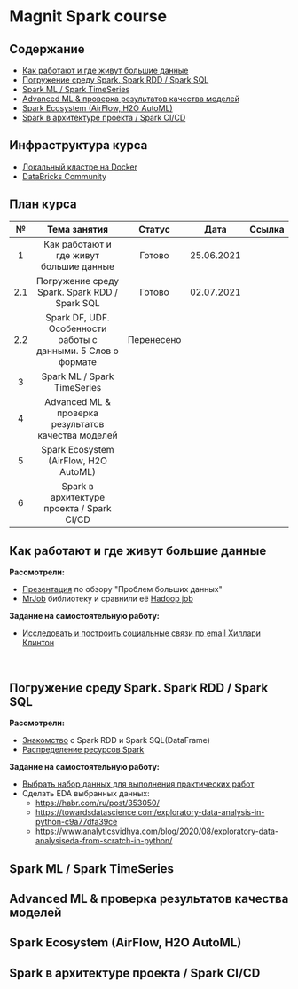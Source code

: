 # Magnit Spark course

## Cодержание
- [Как работают и где живут большие данные](#t1)
- [Погружение среду Spark. Spark RDD / Spark SQL](#t2)
- [Spark ML / Spark TimeSeries](#t4)
- [Advanced ML & проверка результатов качества моделей](#t5)
- [Spark Ecosystem (AirFlow, H2O AutoML)](#t7)
- [Spark в архитектуре проекта / Spark CI/CD](#t8)



## Инфраструктура курса

- [Локальный кластре на Docker](https://github.com/NameArtem/hadoop-spark-standalone-docker)
- [DataBricks Community](/tutorials/databricks_tutorial)

## План курса

|№|Тема занятия| Статус| Дата | Ссылка|
|:---:|:---:|:---:|:---:|:---:|
|1| Как работают и где живут большие данные |Готово |25.06.2021||
|2.1| Погружение среду Spark. Spark RDD / Spark SQL | Готово |02.07.2021||
|2.2| Spark DF, UDF. Особенности работы с данными. 5 Слов о формате | Перенесено |||
|3| Spark ML / Spark TimeSeries | |||
|4| Advanced ML & проверка результатов качества моделей | |||
|5| Spark Ecosystem (AirFlow, H2O AutoML) | |||
|6| Spark в архитектуре проекта / Spark CI/CD | |||



## Как работают и где живут большие данные
<a name='t1'></a>

**Рассмотрели:**

- [Презентация](https://github.com/NameArtem/hse_spark_course/blob/mgnt_tech/pres/p1.pdf) по обзору "Проблем больших данных"
- [MrJob](https://github.com/NameArtem/hse_spark_course/tree/mgnt_tech/classwork/d1/3_MRJob_tutorial) библиотеку и сравнили её [Hadoop job](https://github.com/NameArtem/hse_spark_course/blob/mgnt_tech/classwork/d1/MapReduce%20%D1%81%20python(mrjob).ipynb)

**Задание на самостоятельную работу:**

- [Исследовать и построить социальные связи по email Хиллари Клинтон](https://github.com/NameArtem/hse_spark_course/blob/mgnt_tech/classwork/d1/3_MRJob_tutorial/3_3_emails/3_3.ipynb)

</br>

## Погружение среду Spark. Spark RDD / Spark SQL
<a name='t2'></a>

**Рассмотрели:**

- [Знакомство](https://github.com/NameArtem/hse_spark_course/blob/mgnt_tech/pres/p2.pdf) с Spark RDD и Spark SQL(DataFrame)
- [Распределение ресурсов Spark](https://github.com/NameArtem/hse_spark_course/tree/mgnt_tech/classwork/d2)

**Задание на самостоятельную работу:**

- [Выбрать набор данных для выполнения практических работ](https://cseweb.ucsd.edu/~jmcauley/datasets.html#)
- Сделать EDA выбранных данных:
  - https://habr.com/ru/post/353050/
  - https://towardsdatascience.com/exploratory-data-analysis-in-python-c9a77dfa39ce
  - https://www.analyticsvidhya.com/blog/2020/08/exploratory-data-analysiseda-from-scratch-in-python/



## Spark ML / Spark TimeSeries
<a name='t4'></a>




## Advanced ML & проверка результатов качества моделей
<a name='t5'></a>





## Spark Ecosystem (AirFlow, H2O AutoML)

<a name='t7'></a>


## Spark в архитектуре проекта / Spark CI/CD

<a name='t8'></a>
